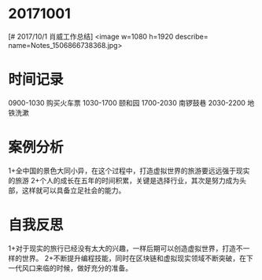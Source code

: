 # 20171001

[# 2017/10/1 肖威工作总结]
<image w=1080 h=1920 describe= name=Notes_1506866738368.jpg>
# 时间记录
0900-1030 购买火车票
1030-1700 颐和园
1700-2030 南锣鼓巷
2030-2200 地铁洗漱
# 案例分析
1+全中国的景色大同小异，在这个过程中，打造虚拟世界的旅游要远远强于现实的旅游
2+个人的成长在五年的时间积累，关键是选择行业，其次是努力成为头部，这样就可以具备立足社会的能力。
# 自我反思
1+对于现实的旅行已经没有太大的兴趣，一样后期可以创造虚拟世界，打造不一样的世界。
2+不断提升编程技能，同时在区块链和虚拟现实领域不断突破，在下一代风口来临的时候，做好充分的准备。
